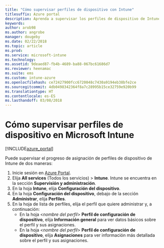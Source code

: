 ```yaml
---
title: "Cómo supervisar perfiles de dispositivo con Intune"
titlesuffix: Azure portal
description: Aprenda a supervisar los perfiles de dispositivo de Intune asignados.
keywords: 
author: arob98
ms.author: angrobe
manager: dougeby
ms.date: 02/22/2018
ms.topic: article
ms.prod: 
ms.service: microsoft-intune
ms.technology: 
ms.assetid: 9deaed87-fb4b-4689-ba88-067bc61686d7
ms.reviewer: heenamac
ms.suite: ems
ms.custom: intune-azure
ms.openlocfilehash: ce72427900fcc6720048c7430a9194eb38bfe2ce
ms.sourcegitcommit: 4db0498342364f8a7c28995b15ce32759e920b99
ms.translationtype: HT
ms.contentlocale: es-ES
ms.lasthandoff: 03/08/2018
---
```

# <a name="how-to-monitor-device-profiles-in-microsoft-intune"></a>Cómo supervisar perfiles de dispositivo en Microsoft Intune

[!INCLUDE[azure_portal](./includes/azure_portal.md)]

Puede supervisar el progreso de asignación de perfiles de dispositivo de Intune de dos maneras:


1. Inicie sesión en [Azure Portal](https://portal.azure.com).
2. Elija **All services** (Todos los servicios)  > **Intune**. Intune se encuentra en la sección **Supervisión y administración**.
3. En la hoja **Intune**, elija **Configuración del dispositivo**.
2. En la hoja **Configuración del dispositivo**, debajo de la sección **Administrar**, elija **Perfiles**.
2. En la hoja de lista de perfiles, elija el perfil que quiere administrar y, a continuación:
    - En la hoja <*nombre del perfil*> **Perfil de configuración de dispositivo**, elija **Información general** para ver datos básicos sobre el perfil y sus asignaciones.
    - En la hoja <*nombre del perfil*> **Perfil de configuración de dispositivo**, elija **Asignaciones** para ver información más detallada sobre el perfil y sus asignaciones.

